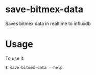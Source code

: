 # save-bitmex-data

Saves bitmex data in realtime to influxdb

# Usage

To use it:

    $ save-bitmex-data --help
